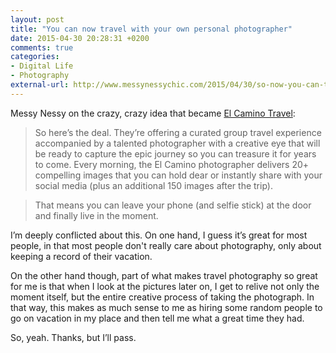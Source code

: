 ```yaml
---
layout: post
title: "You can now travel with your own personal photographer"
date: 2015-04-30 20:28:31 +0200
comments: true
categories: 
- Digital Life
- Photography
external-url: http://www.messynessychic.com/2015/04/30/so-now-you-can-travel-with-your-very-own-personal-photographer-2/
---
```


Messy Nessy on the crazy, crazy idea that became [El Camino Travel](http://www.elcamino.travel/):

> So here’s the deal. They’re offering a curated group travel experience accompanied by a talented photographer with a creative eye that will be ready to capture the epic journey so you can treasure it for years to come. Every morning, the El Camino photographer delivers 20+ compelling images that you can hold dear or instantly share with your social media (plus an additional 150 images after the trip).

> That means you can leave your phone (and selfie stick) at the door and finally live in the moment.

I’m deeply conflicted about this. On one hand, I guess it’s great for most people, in that most people don't really care about photography, only about keeping a record of their vacation.

On the other hand though, part of what makes travel photography so great for me is that when I look at the pictures later on, I get to relive not only the moment itself, but the entire creative process of taking the photograph. In that way, this makes as much sense to me as hiring some random people to go on vacation in my place and then tell me what a great time they had.

So, yeah. Thanks, but I’ll pass.